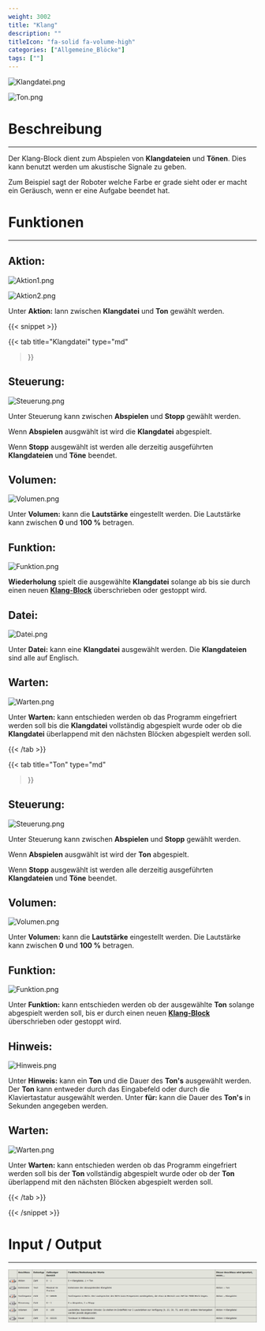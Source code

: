 ```yaml
---
weight: 3002
title: "Klang"
description: ""
titleIcon: "fa-solid fa-volume-high"
categories: ["Allgemeine_Blöcke"]
tags: [""]
---
```


![Klangdatei.png](/images/nxt-images/Kapitel%201%20Allgemeine%20Bl%C3%B6cke/1.3%20Klang/Klangdatei.png)

![Ton.png](/images/nxt-images/Kapitel%201%20Allgemeine%20Bl%C3%B6cke/1.3%20Klang/Ton.png)

# Beschreibung
---
Der Klang-Block dient zum Abspielen von **Klangdateien** und **Tönen**. Dies kann benutzt werden um akustische Signale zu geben. 

Zum Beispiel sagt der Roboter welche Farbe er grade sieht oder er macht ein Geräusch, wenn er eine Aufgabe beendet hat.

# Funktionen
---

## Aktion:

![Aktion1.png](/images/nxt-images/Kapitel%201%20Allgemeine%20Bl%C3%B6cke/1.3%20Klang/Aktion1.png)

![Aktion2.png](/images/nxt-images/Kapitel%201%20Allgemeine%20Bl%C3%B6cke/1.3%20Klang/Aktion2.png)


Unter **Aktion:** lann zwischen **Klangdatei** und **Ton** gewählt werden.

{{< snippet >}}

{{< tab
    title="Klangdatei"
    type="md"
>}}

## Steuerung:

![Steuerung.png](/images/nxt-images/Kapitel%201%20Allgemeine%20Bl%C3%B6cke/1.3%20Klang/Steuerung.png)

Unter Steuerung kann zwischen **Abspielen** und **Stopp** gewählt werden.

Wenn **Abspielen** ausgwählt ist wird die **Klangdatei** abgespielt.

Wenn **Stopp** ausgewählt ist werden alle derzeitig ausgeführten **Klangdateien** und **Töne** beendet.

## Volumen:

![Volumen.png](/images/nxt-images/Kapitel%201%20Allgemeine%20Bl%C3%B6cke/1.3%20Klang/Volumen.png)

Unter **Volumen:** kann die **Lautstärke** eingestellt werden. Die Lautstärke kann zwischen **0** und **100 %** betragen. 

## Funktion: 

![Funktion.png](/images/nxt-images/Kapitel%201%20Allgemeine%20Bl%C3%B6cke/1.3%20Klang/Funktion.png)

**Wiederholung** spielt die ausgewählte **Klangdatei** solange ab bis sie durch einen neuen [**Klang-Block**]() überschrieben oder gestoppt wird.
 
## Datei:

![Datei.png](/images/nxt-images/Kapitel%201%20Allgemeine%20Bl%C3%B6cke/1.3%20Klang/Datei.png)

Unter **Datei:** kann eine **Klangdatei** ausgewählt werden. Die **Klangdateien** sind alle auf Englisch.

## Warten:

![Warten.png](/images/nxt-images/Kapitel%201%20Allgemeine%20Bl%C3%B6cke/1.3%20Klang/Warten.png)

Unter **Warten:** kann entschieden werden ob das Programm eingefriert werden soll bis die **Klangdatei** vollständig abgespielt wurde oder ob die **Klangdatei** überlappend mit den nächsten Blöcken abgespielt werden soll.

{{< /tab >}}

{{< tab
    title="Ton"
    type="md"
>}}

## Steuerung:

![Steuerung.png](/images/nxt-images/Kapitel%201%20Allgemeine%20Bl%C3%B6cke/1.3%20Klang/Steuerung.png)

Unter Steuerung kann zwischen **Abspielen** und **Stopp** gewählt werden.

Wenn **Abspielen** ausgwählt ist wird der **Ton** abgespielt.

Wenn **Stopp** ausgewählt ist werden alle derzeitig ausgeführten **Klangdateien** und **Töne** beendet.

## Volumen:

![Volumen.png](/images/nxt-images/Kapitel%201%20Allgemeine%20Bl%C3%B6cke/1.3%20Klang/Volumen.png)

Unter **Volumen:** kann die **Lautstärke** eingestellt werden. Die Lautstärke kann zwischen **0** und **100 %** betragen. 

## Funktion: 

![Funktion.png](/images/nxt-images/Kapitel%201%20Allgemeine%20Bl%C3%B6cke/1.3%20Klang/Funktion.png)

Unter **Funktion:** kann entschieden werden ob der ausgewählte **Ton** solange abgespielt werden soll, bis er durch einen neuen [**Klang-Block**]() überschrieben oder gestoppt wird.
 
## Hinweis:

![Hinweis.png](/images/nxt-images/Kapitel%201%20Allgemeine%20Bl%C3%B6cke/1.3%20Klang/Hinweis.png)

Unter **Hinweis:** kann ein **Ton** und die Dauer des **Ton's** ausgewählt werden. Der **Ton** kann entweder durch das Eingabefeld oder durch die Klaviertastatur ausgewählt werden. Unter **für:** kann die Dauer des **Ton's** in Sekunden angegeben werden.

## Warten:

![Warten.png](/images/nxt-images/Kapitel%201%20Allgemeine%20Bl%C3%B6cke/1.3%20Klang/Warten.png)

Unter **Warten:** kann entschieden werden ob das Programm eingefriert werden soll bis der **Ton** vollständig abgespielt wurde oder ob der **Ton** überlappend mit den nächsten Blöcken abgespielt werden soll.

{{< /tab >}}

{{< /snippet >}}


# Input / Output
---

![Klang-Block.png](/images/nxt-images/Tabellen/Klang-Block.png)
<!--
| Bild                                                                                         | Datentyp    | Input / Output | Name     |Beschreibung|
| ------------------------------------------------------------------------------------------------| ------------| ------------ |----------|------------|
| ![Input1.png](/images/nxt-images/Kapitel%201%20Allgemeine%20Bl%C3%B6cke/1.3%20Klang/Input1.png) | Zahl        | Input  | Aktion       | In Arbeit 
| ![Input2.png](/images/nxt-images/Kapitel%201%20Allgemeine%20Bl%C3%B6cke/1.3%20Klang/Input2.png) | Text        | Input  | Dateiname    | In Arbeit
| ![Input3.png](/images/nxt-images/Kapitel%201%20Allgemeine%20Bl%C3%B6cke/1.3%20Klang/Input3.png) | Zahl        | Input  | Tonfrequenz  | In Arbeit
| ![Input4.png](/images/nxt-images/Kapitel%201%20Allgemeine%20Bl%C3%B6cke/1.3%20Klang/Input4.png) | Zahl        | Input  | Steuerung    | In Arbeit
| ![Input5.png](/images/nxt-images/Kapitel%201%20Allgemeine%20Bl%C3%B6cke/1.3%20Klang/Input5.png) | Zahl        | Input  | Volumen      | In Arbeit
| ![Input6.png](/images/nxt-images/Kapitel%201%20Allgemeine%20Bl%C3%B6cke/1.3%20Klang/Input6.png) | Zahl        | Input  | Zeit (ms)    | In Arbeit

-->